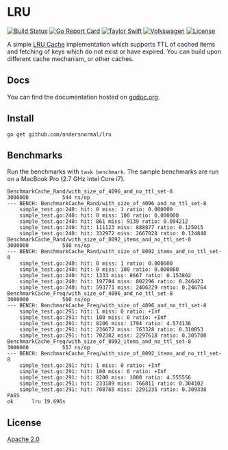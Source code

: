 # LRU

[![Build Status](https://travis-ci.org/andersnormal/lru.svg?branch=master)](https://travis-ci.org/andersnormal/lru)
[![Go Report Card](https://goreportcard.com/badge/github.com/andersnormal/lru)](https://goreportcard.com/report/github.com/andersnormal/lru)
[![Taylor Swift](https://img.shields.io/badge/secured%20by-taylor%20swift-brightgreen.svg)](https://twitter.com/SwiftOnSecurity)
[![Volkswagen](https://auchenberg.github.io/volkswagen/volkswargen_ci.svg?v=1)](https://github.com/auchenberg/volkswagen)
[![License](https://img.shields.io/badge/License-Apache%202.0-blue.svg)](https://opensource.org/licenses/Apache-2.0)

A simple [LRU Cache](https://www.geeksforgeeks.org/lru-cache-implementation/) implementation which supports TTL of cached items and fetching of keys which do not exist or have expired. You can build upon different cache mechanism, or other caches.

## Docs

You can find the documentation hosted on [godoc.org](https://godoc.org/github.com/andersnormal/lru).

## Install

```
go get github.com/andersnormal/lru
```

## Benchmarks

Run the benchmarks with `task benchmark`. The sample benchmarks are run on a MacBook Pro (2.7 GHz Intel Core i7).

```
BenchmarkCache_Rand/with_size_of_4096_and_no_ttl_set-8         	 3000000	       544 ns/op
--- BENCH: BenchmarkCache_Rand/with_size_of_4096_and_no_ttl_set-8
    simple_test.go:240: hit: 0 miss: 1 ratio: 0.000000
    simple_test.go:240: hit: 0 miss: 100 ratio: 0.000000
    simple_test.go:240: hit: 861 miss: 9139 ratio: 0.094212
    simple_test.go:240: hit: 111123 miss: 888877 ratio: 0.125015
    simple_test.go:240: hit: 332972 miss: 2667028 ratio: 0.124848
BenchmarkCache_Rand/with_size_of_8092_items_and_no_ttl_set-8   	 3000000	       580 ns/op
--- BENCH: BenchmarkCache_Rand/with_size_of_8092_items_and_no_ttl_set-8
    simple_test.go:240: hit: 0 miss: 1 ratio: 0.000000
    simple_test.go:240: hit: 0 miss: 100 ratio: 0.000000
    simple_test.go:240: hit: 1333 miss: 8667 ratio: 0.153802
    simple_test.go:240: hit: 197704 miss: 802296 ratio: 0.246423
    simple_test.go:240: hit: 593771 miss: 2406229 ratio: 0.246764
BenchmarkCache_Freq/with_size_of_4096_and_no_ttl_set-8         	 3000000	       560 ns/op
--- BENCH: BenchmarkCache_Freq/with_size_of_4096_and_no_ttl_set-8
    simple_test.go:291: hit: 1 miss: 0 ratio: +Inf
    simple_test.go:291: hit: 100 miss: 0 ratio: +Inf
    simple_test.go:291: hit: 8206 miss: 1794 ratio: 4.574136
    simple_test.go:291: hit: 236672 miss: 763328 ratio: 0.310053
    simple_test.go:291: hit: 702382 miss: 2297618 ratio: 0.305700
BenchmarkCache_Freq/with_size_of_8092_items_and_no_ttl_set-8   	 3000000	       557 ns/op
--- BENCH: BenchmarkCache_Freq/with_size_of_8092_items_and_no_ttl_set-8
    simple_test.go:291: hit: 1 miss: 0 ratio: +Inf
    simple_test.go:291: hit: 100 miss: 0 ratio: +Inf
    simple_test.go:291: hit: 8200 miss: 1800 ratio: 4.555556
    simple_test.go:291: hit: 233189 miss: 766811 ratio: 0.304102
    simple_test.go:291: hit: 708765 miss: 2291235 ratio: 0.309338
PASS
ok  	lru	19.696s
```

## License
[Apache 2.0](/LICENSE)
